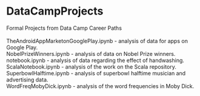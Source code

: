 # DataCampProjects
Formal Projects from Data Camp Career Paths<br>
<br>
TheAndroidAppMarketonGooglePlay.ipynb - analysis of data for apps on Google Play. <br>
NobelPrizeWinners.ipynb - analysis of data on Nobel Prize winners. <br>
notebook.ipynb - analysis of data regarding the effect of handwashing. <br>
ScalaNotebook.ipynb - analysis of the work on the Scala repository.  <br>
SuperbowlHalftime.ipynb - analysis of superbowl halftime musician and advertising data. <br>
WordFreqMobyDick.ipynb - analysis of the word frequencies in Moby Dick. <br>

